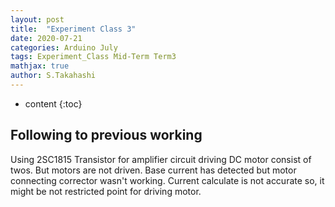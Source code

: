 ```yaml
---
layout: post
title:  "Experiment Class 3"
date: 2020-07-21
categories: Arduino July
tags: Experiment_Class Mid-Term Term3
mathjax: true
author: S.Takahashi
---
```


* content
{:toc}

## Following to previous working
Using 2SC1815 Transistor for amplifier circuit driving DC motor consist of twos.
But motors are not driven. Base current has detected but motor connecting corrector wasn't working.
Current calculate is not accurate so, it might be not restricted point for driving motor.